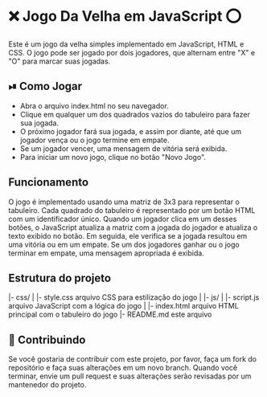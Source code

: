 # ❌ Jogo Da Velha em JavaScript ⭕

Este é um jogo da velha simples implementado em JavaScript, HTML e CSS. O jogo pode ser jogado por dois jogadores, que alternam entre "X" e "O" para marcar suas jogadas.

## ⏯ Como Jogar

 * Abra o arquivo index.html no seu navegador.
 * Clique em qualquer um dos quadrados vazios do tabuleiro para fazer sua jogada.
 * O próximo jogador fará sua jogada, e assim por diante, até que um jogador vença ou o jogo termine em empate.
 * Se um jogador vencer, uma mensagem de vitória será exibida.
 * Para iniciar um novo jogo, clique no botão "Novo Jogo".

## Funcionamento
  
 O jogo é implementado usando uma matriz de 3x3 para representar o tabuleiro. Cada quadrado do tabuleiro é representado por um botão HTML com um identificador único. Quando um jogador clica em um desses botões, o JavaScript atualiza a matriz com a jogada do jogador e atualiza o texto exibido no botão. Em seguida, ele verifica se a jogada resultou em uma vitória ou em um empate. Se um dos jogadores ganhar ou o jogo terminar em empate, uma mensagem apropriada é exibida.
 
 ## Estrutura do projeto
 
|- css/
|   |- style.css         arquivo CSS para estilização do jogo
|
|- js/
|   |- script.js          arquivo JavaScript com a lógica do jogo
|
|- index.html             arquivo HTML principal com o tabuleiro do jogo
|- README.md              este arquivo

## 🌳 Contribuindo
Se você gostaria de contribuir com este projeto, por favor, faça um fork do repositório e faça suas alterações em um novo branch. 
Quando você terminar, envie um pull request e suas alterações serão revisadas por um mantenedor do projeto.
